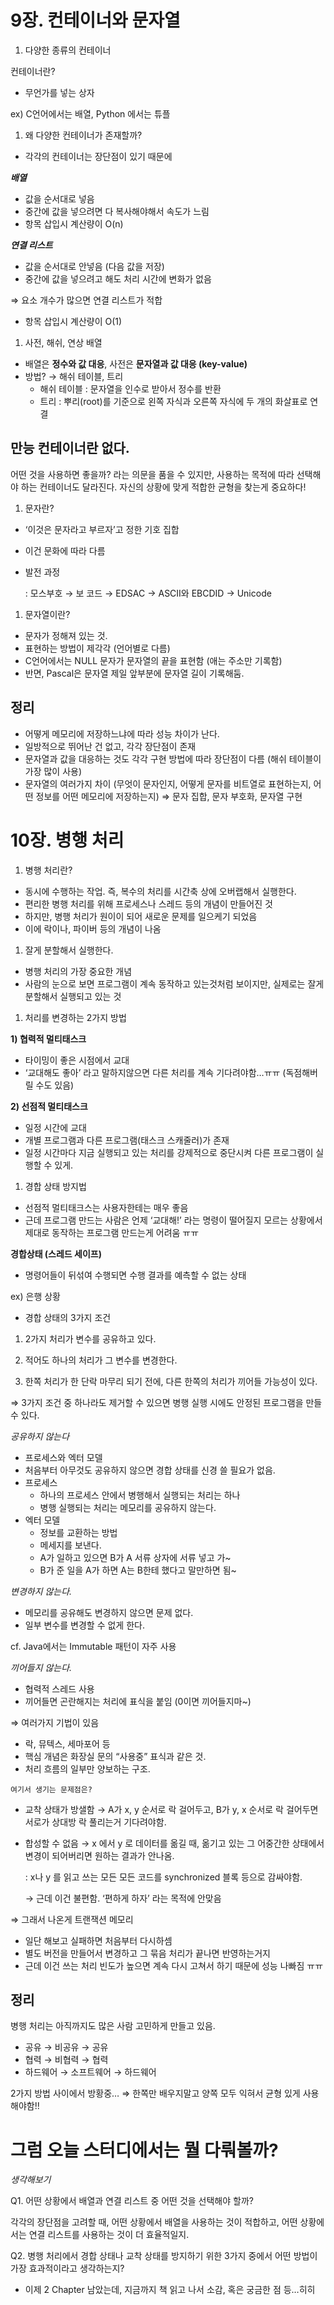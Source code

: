 # 9장. 컨테이너와 문자열

1. 다양한 종류의 컨테이너

컨테이너란? 

- 무언가를 넣는 상자

ex) C언어에서는 배열, Python 에서는 튜플

1. 왜 다양한 컨테이너가 존재할까?
- 각각의 컨테이너는 장단점이 있기 때문에

***배열***

- 값을 순서대로 넣음
- 중간에 값을 넣으려면 다 복사해야해서 속도가 느림
- 항목 삽입시 계산량이 O(n)

***연결 리스트*** 

- 값을 순서대로 안넣음 (다음 값을 저장)
- 중간에 값을 넣으려고 해도 처리 시간에 변화가 없음

⇒ 요소 개수가 많으면 연결 리스트가 적합

- 항목 삽입시 계산량이 O(1)
1. 사전, 해쉬, 연상 배열
- 배열은 **정수와 값 대응**, 사전은 **문자열과 값 대응 (key-value)**
- 방법? → 해쉬 테이블, 트리
    - 해쉬 테이블 : 문자열을 인수로 받아서 정수를 반환
    - 트리 : 뿌리(root)를 기준으로 왼쪽 자식과 오른쪽 자식에 두 개의 화살표로 연결

## 만능 컨테이너란 없다.

어떤 것을 사용하면 좋을까? 라는 의문을 품을 수 있지만, 사용하는 목적에 따라 선택해야 하는 컨테이너도 달라진다. 자신의 상황에 맞게 적합한 균형을 찾는게 중요하다! 

1. 문자란?
- ‘이것은 문자라고 부르자’고 정한 기호 집합
- 이건 문화에 따라 다름
- 발전 과정
    
    : 모스부호 → 보 코드 → EDSAC → ASCII와 EBCDID → Unicode
    
1. 문자열이란?
- 문자가 정해져 있는 것.
- 표현하는 방법이 제각각 (언어별로 다름)
- C언어에서는 NULL 문자가 문자열의 끝을 표현함 (애는 주소만 기록함)
- 반면, Pascal은 문자열 제일 앞부분에 문자열 길이 기록해둠.

## 정리

- 어떻게 메모리에 저장하느냐에 따라 성능 차이가 난다.
- 일방적으로 뛰어난 건 없고, 각각 장단점이 존재
- 문자열과 값을 대응하는 것도 각각 구현 방법에 따라 장단점이 다름 (해쉬 테이블이 가장 많이 사용)
- 문자열의 여러가지 차이 (무엇이 문자인지, 어떻게 문자를 비트열로 표현하는지, 어떤 정보를 어떤 메모리에 저장하는지) ⇒ 문자 집합, 문자 부호화, 문자열 구현

# 10장. 병행 처리

1. 병행 처리란?
- 동시에 수행하는 작업. 즉, 복수의 처리를 시간축 상에 오버랩해서 실행한다.
- 편리한 병행 처리를 위해 프로세스나 스레드 등의 개념이 만들어진 것
- 하지만, 병행 처리가 원이이 되어 새로운 문제를 일으케기 되었음
- 이에 락이나, 파이버 등의 개념이 나옴
1. 잘게 분할해서 실행한다.
- 병행 처리의 가장 중요한 개념
- 사람의 눈으로 보면 프로그램이 계속 동작하고 있는것처럼 보이지만, 실제로는 잘게 분할해서 실행되고 있는 것
1. 처리를 변경하는 2가지 방법

**1) 협력적 멀티태스크**

- 타이밍이 좋은 시점에서 교대
- ‘교대해도 좋아’ 라고 말하지않으면 다른 처리를 계속 기다려야함…ㅠㅠ (독점해버릴 수도 있음)

**2) 선점적 멀티태스크**

- 일정 시간에 교대
- 개별 프로그램과 다른 프로그램(태스크 스캐줄러)가 존재
- 일정 시간마다 지금 실행되고 있는 처리를 강제적으로 중단시켜 다른 프로그램이 실행할 수 있게.
1. 경합 상태 방지법
- 선점적 멀티태크스는 사용자한테는 매우 좋음
- 근데 프로그램 만드는 사람은 언제 ‘교대해!’ 라는 명령이 떨어질지 모르는 상황에서 제대로 동작하는 프로그램 만드는게 어려움 ㅠㅠ

**경합상태 (스레드 세이프)**

- 명령어들이 뒤섞여 수행되면 수행 결과를 예측할 수 없는 상태

ex) 은행 상황 

- 경합 상태의 3가지 조건

1) 2가지 처리가 변수를 공유하고 있다.

2) 적어도 하나의 처리가 그 변수를 변경한다.

3) 한쪽 처리가 한 단락 마무리 되기 전에, 다른 한쪽의 처리가 끼어들 가능성이 있다.

⇒ 3가지 조건 중 하나라도 제거할 수 있으면 병행 실행 시에도 안정된 프로그램을 만들 수 있다.

*공유하지 않는다*

- 프로세스와 엑터 모델
- 처음부터 아무것도 공유하지 않으면 경합 상태를 신경 쓸 필요가 없음.
- 프로세스
    - 하나의 프로세스 안에서 병행해서 실행되는 처리는 하나
    - 병행 실행되는 처리는 메모리를 공유하지 않는다.
- 엑터 모델
    - 정보를 교환하는 방법
    - 메세지를 보낸다.
    - A가 일하고 있으면 B가 A 서류 상자에 서류 넣고 가~
    - B가 준 일을 A가 하면 A는 B한테 했다고 말만하면 됨~

*변경하지 않는다.*

- 메모리를 공유해도 변경하지 않으면 문제 없다.
- 일부 변수를 변경할 수 없게 한다.

cf. Java에서는 Immutable 패턴이 자주 사용 

*끼어들지 않는다.*

- 협력적 스레드 사용
- 끼어들면 곤란해지는 처리에 표식을 붙임 (0이면 끼어들지마~)

⇒ 여러가지 기법이 있음

- 락, 뮤텍스, 세마포어 등
- 핵심 개념은 화장실 문의 “사용중” 표식과 같은 것.
- 처리 흐름의 일부만 양보하는 구조.

`여기서 생기는 문제점은?`

- 교착 상태가 방샐함 → A가 x, y 순서로 락 걸어두고, B가 y, x 순서로 락 걸어두면 서로가 상대방 락 풀리는거 기다려야함.
- 합성할 수 없음 → x 에서 y 로 데이터를 옮길 때, 옮기고 있는 그 어중간한 상태에서 변경이 되어버리면 원하는 결과가 안나옴.
    
    : x나 y 를 읽고 쓰는 모든 모든 코드를 synchronized 블록 등으로 감싸야함. 
    
    → 근데 이건 불편함. ‘편하게 하자’ 라는 목적에 안맞음
    

⇒ 그래서 나온게 트랜잭션 메모리

- 일단 해보고 실패하면 처음부터 다시하셈
- 별도 버전을 만들어서 변경하고 그 묶음 처리가 끝나면 반영하는거지
- 근데 이건 쓰는 처리 빈도가 높으면 계속 다시 고쳐서 하기 때문에 성능 나빠짐 ㅠㅠ

## 정리

병행 처리는 아직까지도 많은 사람 고민하게 만들고 있음. 

- 공유 → 비공유 → 공유
- 협력 → 비협력 → 협력
- 하드웨어 → 소프트웨어 → 하드웨어

2가지 방법 사이에서 방황중… ⇒ 한쪽만 배우지말고 양쪽 모두 익혀서 균형 있게 사용해야함!!

# 그럼 오늘 스터디에서는 뭘 다뤄볼까?

*생각해보기*

Q1. 어떤 상황에서 배열과 연결 리스트 중 어떤 것을 선택해야 할까? 

각각의 장단점을 고려할 때, 어떤 상황에서 배열을 사용하는 것이 적합하고, 어떤 상황에서는 연결 리스트를 사용하는 것이 더 효율적일지. 

Q2. 병행 처리에서 경합 상태나 교착 상태를 방지하기 위한 3가지 중에서 어떤 방법이 가장 효과적이라고 생각하는지?

+ 이제 2 Chapter 남았는데, 지금까지 책 읽고 나서 소감, 혹은 궁금한 점 등…히히